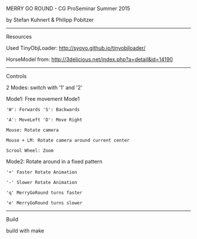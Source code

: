 MERRY GO ROUND - CG ProSeminar Summer 2015

by Stefan Kuhnert & Philipp Pobitzer

------------------
Resources

Used TinyObjLoader: http://syoyo.github.io/tinyobjloader/

HorseModel from: http://3delicious.net/index.php?a=detail&id=14190

------------------
Controls


2 Modes: switch with '1' and '2'

Mode1: Free movement Mode1

    'W': Forwards 'S': Backwards
    
    'A': MoveLeft 'D': Move Right
    
    Mouse: Rotate camera
    
    Mouse + LM: Rotate camera around current center
    
    Scrool Wheel: Zoom
    
    
Mode2: Rotate around in a fixed pattern

    '+' Faster Rotate Animation
    
    '-' Slower Rotate Animation
    
    'q' MerryGoRound turns faster
    
    'e' MerryGoRound turns slower
    





------------------
Build

build with make




